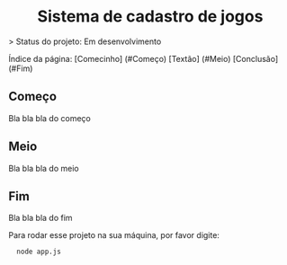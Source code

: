 <H1 align="center">Sistema de cadastro de jogos</H1>
 > Status do projeto: Em desenvolvimento

Índice da página:
[Comecinho] (#Começo)
[Textão] (#Meio)
[Conclusão] (#Fim)
<h2> Começo </h2>
Bla bla bla do começo
<h2> Meio </h2>
Bla bla bla do meio
<h2> Fim </h2>
Bla bla bla do fim

Para rodar esse projeto na sua máquina, por favor digite:
```
  node app.js
```
